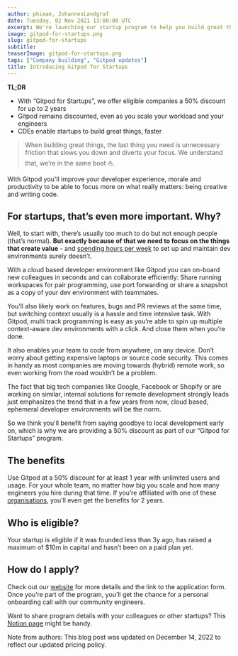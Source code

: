 ```yaml
---
author: phimae, JohannesLandgraf
date: Tuesday, 02 Nov 2021 13:00:00 UTC
excerpt: We're launching our startup program to help you build great things without friction, for free.
image: gitpod-for-startups.png
slug: gitpod-for-startups
subtitle:
teaserImage: gitpod-for-startups.png
tags: ["Company building", "Gitpod updates"]
title: Introducing Gitpod for Startups
---
```


<script context="module">
  export const prerender = true;
</script>

**TL;DR**

- With “Gitpod for Startups”, we offer eligible companies a 50% discount for up to 2 years
- Gitpod remains discounted, even as you scale your workload and your engineers
- CDEs enable startups to build great things, faster

> When building great things, the last thing you need is unnecessary friction that slows you down and diverts your focus. We understand that, we’re in the same boat ⛵️.

With Gitpod you'll improve your developer experience, morale and productivity to be able to focus more on what really matters: being creative and writing code.

## For startups, that’s even more important. Why?

Well, to start with, there’s usually too much to do but not enough people (that’s normal). **But exactly because of that we need to focus on the things that create value** - and [spending hours per week](/blog/dev-env-as-code) to set up and maintain dev environments surely doesn’t.

With a cloud based developer environment like Gitpod you can on-board new colleagues in seconds and can collaborate efficiently: Share running workspaces for pair programming, use port forwarding or share a snapshot as a copy of your dev environment with teammates.

You’ll also likely work on features, bugs and PR reviews at the same time, but switching context usually is a hassle and time intensive task. With Gitpod, multi track programming is easy as you’re able to spin up multiple context-aware dev environments with a click. And close them when you’re done.

It also enables your team to code from anywhere, on any device. Don’t worry about getting expensive laptops or source code security. This comes in handy as most companies are moving towards (hybrid) remote work, so even working from the road wouldn’t be a problem.

The fact that big tech companies like Google, Facebook or Shopify or are working on similar, internal solutions for remote development strongly leads just emphasizes the trend that in a few years from now, cloud based, ephemeral developer environments will be the norm.

So we think you'll benefit from saying goodbye to local development early on, which is why we are providing a 50% discount as part of our “Gitpod for Startups” program.

## The benefits

Use Gitpod at a 50% discount for at least 1 year with unlimited users and usage. For your whole team, no matter how big you scale and how many engineers you hire during that time. If you’re affiliated with one of these [organisations](/discover/startups/organisations), you’ll even get the benefits for 2 years.

## Who is eligible?

Your startup is eligible if it was founded less than 3y ago, has raised a maximum of $10m in capital and hasn’t been on a paid plan yet.

## How do I apply?

Check out our [website](/discover/startups) for more details and the link to the application form. Once you’re part of the program, you’ll get the chance for a personal onboarding call with our community engineers.

Want to share program details with your colleagues or other startups? This [Notion page](https://bit.ly/Gitpod-for-startups-notion) might be handy.

Note from authors: This blog post was updated on December 14, 2022 to reflect our updated pricing policy.
